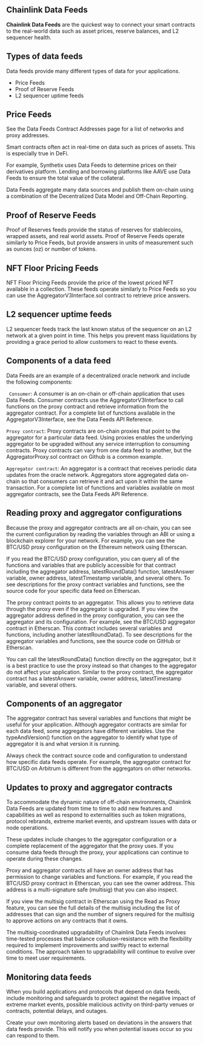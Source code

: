 ## Chainlink Data Feeds 

**Chainlink Data Feeds** are the quickest way to connect your smart contracts to the real-world data such as asset prices, reserve balances, and L2 sequencer health.

## Types of data feeds

Data feeds provide many different types of data for your applications.

- Price Feeds
- Proof of Reserve Feeds
- L2 sequencer uptime feeds
## Price Feeds
See the Data Feeds Contract Addresses page for a list of networks and proxy addresses.

Smart contracts often act in real-time on data such as prices of assets. This is especially true in DeFi.

For example, Synthetix uses Data Feeds to determine prices on their derivatives platform. Lending and borrowing platforms like AAVE use Data Feeds to ensure the total value of the collateral.

Data Feeds aggregate many data sources and publish them on-chain using a combination of the Decentralized Data Model and Off-Chain Reporting.

## Proof of Reserve Feeds
Proof of Reserves feeds provide the status of reserves for stablecoins, wrapped assets, and real world assets. Proof of Reserve Feeds operate similarly to Price Feeds, but provide answers in units of measurement such as ounces (oz) or number of tokens.

## NFT Floor Pricing Feeds
NFT Floor Pricing Feeds provide the price of the lowest priced NFT available in a collection. These feeds operate similarly to Price Feeds so you can use the AggregatorV3Interface.sol contract to retrieve price answers.

## L2 sequencer uptime feeds
L2 sequencer feeds track the last known status of the sequencer on an L2 network at a given point in time. This helps you prevent mass liquidations by providing a grace period to allow customers to react to these events.

## Components of a data feed
Data Feeds are an example of a decentralized oracle network and include the following components:

` Consumer`: A consumer is an on-chain or off-chain application that uses Data Feeds. Consumer contracts use the AggregatorV3Interface to call functions on the proxy contract and retrieve information from the aggregator contract. For a complete list of functions available in the AggregatorV3Interface, see the Data Feeds API Reference.

`Proxy contract`: Proxy contracts are on-chain proxies that point to the aggregator for a particular data feed. Using proxies enables the underlying aggregator to be upgraded without any service interruption to consuming contracts. Proxy contracts can vary from one data feed to another, but the AggregatorProxy.sol contract on Github is a common example.

`Aggregator contract`: An aggregator is a contract that receives periodic data updates from the oracle network. Aggregators store aggregated data on-chain so that consumers can retrieve it and act upon it within the same transaction. For a complete list of functions and variables available on most aggregator contracts, see the Data Feeds API Reference.

## Reading proxy and aggregator configurations
Because the proxy and aggregator contracts are all on-chain, you can see the current configuration by reading the variables through an ABI or using a blockchain explorer for your network. For example, you can see the BTC/USD proxy configuration on the Ethereum network using Etherscan.

If you read the BTC/USD proxy configuration, you can query all of the functions and variables that are publicly accessible for that contract including the aggregator address, latestRoundData() function, latestAnswer variable, owner address, latestTimestamp variable, and several others. To see descriptions for the proxy contract variables and functions, see the source code for your specific data feed on Etherscan.

The proxy contract points to an aggregator. This allows you to retrieve data through the proxy even if the aggregator is upgraded. If you view the aggregator address defined in the proxy configuration, you can see the aggregator and its configuration. For example, see the BTC/USD aggregator contract in Etherscan. This contract includes several variables and functions, including another latestRoundData(). To see descriptions for the aggregator variables and functions, see the source code on GitHub or Etherscan.

You can call the latestRoundData() function directly on the aggregator, but it is a best practice to use the proxy instead so that changes to the aggregator do not affect your application. Similar to the proxy contract, the aggregator contract has a latestAnswer variable, owner address, latestTimestamp variable, and several others.

## Components of an aggregator
The aggregator contract has several variables and functions that might be useful for your application. Although aggregator contracts are similar for each data feed, some aggregators have different variables. Use the typeAndVersion() function on the aggregator to identify what type of aggregator it is and what version it is running.

Always check the contract source code and configuration to understand how specific data feeds operate. For example, the aggregator contract for BTC/USD on Arbitrum is different from the aggregators on other networks.

## Updates to proxy and aggregator contracts
To accommodate the dynamic nature of off-chain environments, Chainlink Data Feeds are updated from time to time to add new features and capabilities as well as respond to externalities such as token migrations, protocol rebrands, extreme market events, and upstream issues with data or node operations.

These updates include changes to the aggregator configuration or a complete replacement of the aggregator that the proxy uses. If you consume data feeds through the proxy, your applications can continue to operate during these changes.

Proxy and aggregator contracts all have an owner address that has permission to change variables and functions. For example, if you read the BTC/USD proxy contract in Etherscan, you can see the owner address. This address is a multi-signature safe (multisig) that you can also inspect.

If you view the multisig contract in Etherscan using the Read as Proxy feature, you can see the full details of the multisig including the list of addresses that can sign and the number of signers required for the multisig to approve actions on any contracts that it owns.

The multisig-coordinated upgradability of Chainlink Data Feeds involves time-tested processes that balance collusion-resistance with the flexibility required to implement improvements and swiftly react to external conditions. The approach taken to upgradability will continue to evolve over time to meet user requirements.

## Monitoring data feeds
When you build applications and protocols that depend on data feeds, include monitoring and safeguards to protect against the negative impact of extreme market events, possible malicious activity on third-party venues or contracts, potential delays, and outages.

Create your own monitoring alerts based on deviations in the answers that data feeds provide. This will notify you when potential issues occur so you can respond to them.

